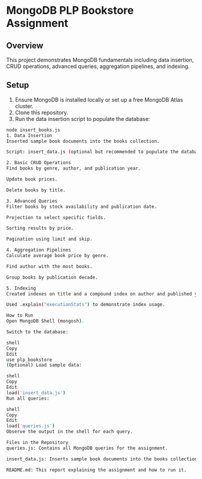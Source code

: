 # MongoDB PLP Bookstore Assignment

## Overview

This project demonstrates MongoDB fundamentals including data insertion, CRUD operations, advanced queries, aggregation pipelines, and indexing.

## Setup

1. Ensure MongoDB is installed locally or set up a free MongoDB Atlas cluster.
2. Clone this repository.
3. Run the data insertion script to populate the database:

```bash
node insert_books.js
1. Data Insertion
Inserted sample book documents into the books collection.

Script: insert_data.js (optional but recommended to populate the database).

2. Basic CRUD Operations
Find books by genre, author, and publication year.

Update book prices.

Delete books by title.

3. Advanced Queries
Filter books by stock availability and publication date.

Projection to select specific fields.

Sorting results by price.

Pagination using limit and skip.

4. Aggregation Pipelines
Calculate average book price by genre.

Find author with the most books.

Group books by publication decade.

5. Indexing
Created indexes on title and a compound index on author and published year.

Used .explain("executionStats") to demonstrate index usage.

How to Run
Open MongoDB Shell (mongosh).

Switch to the database:

shell
Copy
Edit
use plp_bookstore
(Optional) Load sample data:

shell
Copy
Edit
load('insert_data.js')
Run all queries:

shell
Copy
Edit
load('queries.js')
Observe the output in the shell for each query.

Files in the Repository
queries.js: Contains all MongoDB queries for the assignment.

insert_data.js: Inserts sample book documents into the books collection.

README.md: This report explaining the assignment and how to run it.

